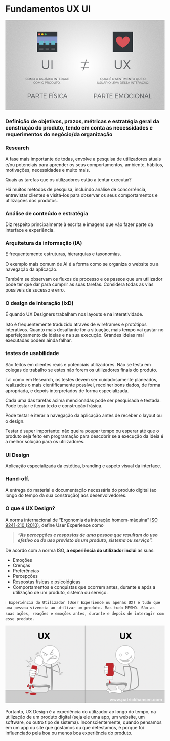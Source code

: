 # Fundamentos UX UI

![imgUXUI](/assets/diferenca-entre-ui-e-ux-conceitos.jpg)

### **Definição de objetivos, prazos, métricas e estratégia geral da construção do produto, tendo em conta as necessidades e requerimentos do negócio/da organização**

### **Research**
  A fase mais importante de todas, envolve a pesquisa de utilizadores atuais e/ou potenciais para aprender os seus comportamentos, ambiente, hábitos, motivações, necessidades e muito mais. 
  
  Quais as tarefas que os utilizadores estão a tentar executar? 
  
  Há muitos métodos de pesquisa, incluindo análise de concorrência, entrevistar clientes e visitá-los para observar os seus comportamentos e utilizações dos produtos.

### **Análise de conteúdo e estratégia**
  Diz respeito principalmente à escrita e imagens que vão fazer parte da interface e experiência.

### **Arquitetura da informação (IA)**
  É frequentemente estruturas, hierarquias e taxonomias. 
  
  O exemplo mais comum de AI é a forma como se organiza o website ou a navegação da aplicação. 
  
  Também se observam os fluxos de processo e os passos que um utilizador pode ter que dar para cumprir as suas tarefas. Considera todas as vias possíveis de sucesso e erro.

### **O design de interação (IxD)** 
  É quando UX Designers trabalham nos layouts e na interatividade. 
  
  Isto é frequentemente traduzido através de wireframes e protótipos interativos. Quanto mais desafiante for a situação, mais tempo vai gastar no aperfeiçoamento de ideias e na sua execução. Grandes ideias mal executadas podem ainda falhar.

### **testes de usabilidade** 
  São feitos em clientes reais e potenciais utilizadores. Não se testa em colegas de trabalho se estes não forem os utilizadores finais do produto. 
  
  Tal como em Research, os testes devem ser cuidadosamente planeados, realizados o mais cientificamente possível, recolher bons dados, de forma apropriada, e depois interpretados de forma especializada. 
  
  Cada uma das tarefas acima mencionadas pode ser pesquisada e testada. Pode testar e iterar texto e construção frásica. 
  
  Pode testar e iterar a navegação da aplicação antes de receber o layout ou o design. 
  
  Testar é super importante: não queira poupar tempo ou esperar até que o produto seja feito em programação para descobrir se a execução da ideia é a melhor solução para os utilizadores.

### **UI Design**
  Aplicação especializada da estética, branding e aspeto visual da interface.

### **Hand-off.** 
  A entrega do material e documentação necessária do produto digital (ao longo do tempo da sua construção) aos desenvolvedores.

### **O que é UX Design?**

A norma internacional de “Ergonomia da interação homem-máquina” [ISO 9241-210 (2010)](https://www.userfocus.co.uk/articles/ISO9241.html), define User Experience como 

> ***“As percepções e respostas de uma pessoa que resultam do uso efetivo ou do uso previsto de um produto, sistema ou serviço”.***

De acordo com a norma ISO, **a experiência do utilizador inclui** as suas:

- Emoções
- Crenças
- Preferências
- Percepções
- Respostas físicas e psicológicas
- Comportamentos e conquistas que ocorrem antes, durante e após a utilização de um produto, sistema ou serviço.

`ℹ️ Experiência do Utilizador (User Experience ou apenas UX) é tudo que uma pessoa vivencia ao utilizar um produto. Mas tudo MESMO. São as suas ações, reações e emoções antes, durante e depois de interagir com esse produto.`

![img](/assets/ux.png)

Portanto, UX Design é a experiência do utilizador ao longo do tempo, na utilização de um produto digital (seja ele uma app, um website, um software, ou outro tipo de sistema). Inconscientemente, quando pensamos em um app ou site que gostamos ou que detestamos, é porque foi influenciado pela boa ou menos boa experiência do produto.
